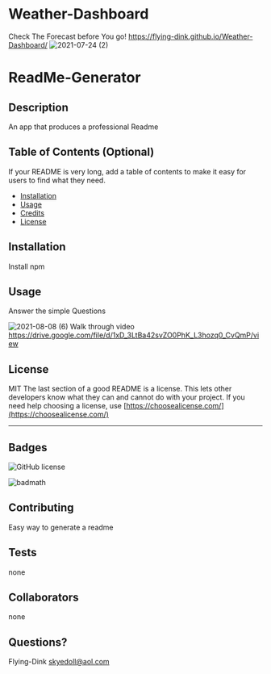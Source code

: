 # Weather-Dashboard
Check The Forecast before You go!
 https://flying-dink.github.io/Weather-Dashboard/
![2021-07-24 (2)](https://user-images.githubusercontent.com/83742550/126880108-33acb64b-a60e-4497-ab99-3312c7d000ec.png)
# ReadMe-Generator


## Description
 An app that produces a  professional Readme

## Table of Contents (Optional)

If your README is very long, add a table of contents to make it easy for users to find what they need.

* [Installation](#installation)
* [Usage](#usage)
* [Credits](#credits)
* [License](#license)


## Installation
Install npm




## Usage 
Answer the simple Questions

![2021-08-08 (6)](https://user-images.githubusercontent.com/83742550/128620805-8a1a54e7-7100-4022-9ab6-87df561eae8a.png)
Walk through video
https://drive.google.com/file/d/1xD_3LtBa42svZO0PhK_L3hozq0_CvQmP/view



## License
MIT
The last section of a good README is a license. This lets other developers know what they can and cannot do with your project. If you need help choosing a license, use [https://choosealicense.com/](https://choosealicense.com/)


---



## Badges
![GitHub license](https://img.shields.io/badge/license-MIT-blue.svg)


![badmath](https://img.shields.io/github/languages/top/nielsenjared/badmath)




## Contributing
Easy way to generate a readme



## Tests
none






## Collaborators
none










## Questions?

Flying-Dink
skyedoll@aol.com
